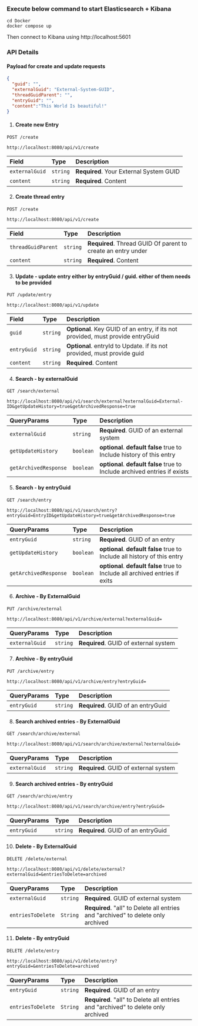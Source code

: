### Execute below command to start Elasticsearch + Kibana
    cd Docker
    docker compose up
Then connect to Kibana using http://localhost:5601

### API Details
  #### Payload for create and update requests
  ```json
  {
    "guid": "",
    "externalGuid": "External-System-GUID",
    "threadGuidParent": "",
    "entryGuid": "",
    "content":"This World Is beautiful!"
  }


  ```
  1. #### Create new Entry
  `POST /create`
  ```http
  http://localhost:8080/api/v1/create
  ```
  | Field          | Type      | Description                             |
  |:---------------|:----------|:----------------------------------------|
  | `externalGuid` | `string`  | **Required**. Your External System GUID |
  | `content`      | `string`  | **Required**. Content                   |


  2. #### Create thread entry
  `POST /create`
  ```http
  http://localhost:8080/api/v1/create
  ```
  | Field              | Type     | Description                                                  |
  |:-------------------|:---------|:-------------------------------------------------------------|
  | `threadGuidParent` | `string` | **Required**. Thread GUID Of parent to create an entry under |
  | `content`          | `string` | **Required**. Content                                        | 


  3. #### Update - update entry either by entryGuid / guid. either of them needs to be provided
  `PUT /update/entry`
  ```http
  http://localhost:8080/api/v1/update
  ```
  | Field       | Type     | Description                                                                     |
  |:------------|:---------|:--------------------------------------------------------------------------------|
  | `guid`      | `string` | **Optional**. Key GUID of an entry, if its not provided, must provide entryGuid |
  | `entryGuid` | `string` | **Optional**. entryId to Update. if its not provided, must provide guid         |
  | `content`   | `string` | **Required**. Content                                                           |


  4. #### Search - by externalGuid
  `GET /search/external`
  ```http
  http://localhost:8080/api/v1/search/external?externalGuid=External-ID&getUpdateHistory=true&getArchivedResponse=true
  ```
  | QueryParams           | Type      | Description                                                                      |
  |:----------------------|:----------|:---------------------------------------------------------------------------------|
  | `externalGuid`        | `string`  | **Required**. GUID of an external system                                         |
  | `getUpdateHistory`    | `boolean` | **optional**. **default false** true to Include history of this entry            |
  | `getArchivedResponse` | `boolean` | **optional**. **default false** true to Include archived entries if exists       |


  5. #### Search - by entryGuid
  `GET /search/entry`
  ```http
  http://localhost:8080/api/v1/search/entry?entryGuid=EntryID&getUpdateHistory=true&getArchivedResponse=true
  ```
  | QueryParams           | Type      | Description                                                                      |
  |:----------------------|:----------|:---------------------------------------------------------------------------------|
  | `entryGuid`           | `string`  | **Required**. GUID of an entry                                                   |
  | `getUpdateHistory`    | `boolean` | **optional**. **default false** true to Include all history of this entry        |
  | `getArchivedResponse` | `boolean` | **optional**. **default false** true to Include all archived entries if exits    |


  6. #### Archive - By ExternalGuid
  `PUT /archive/external`
  ```http
  http://localhost:8080/api/v1/archive/external?externalGuid=
  ```
  | QueryParams    | Type      | Description                            |
  |:---------------|:----------|:---------------------------------------|
  | `externalGuid` | `string`  | **Required**. GUID of external system  |


  7. #### Archive - By entryGuid
  `PUT /archive/entry`
  ```http
  http://localhost:8080/api/v1/archive/entry?entryGuid=
  ```
  | QueryParams | Type     | Description                        |
  |:------------|:---------|:-----------------------------------|
  | `entryGuid` | `string` | **Required**. GUID of an entryGuid |


  8. #### Search archived entries - By ExternalGuid
  `GET /search/archive/external`
  ```http
  http://localhost:8080/api/v1/search/archive/external?externalGuid=
  ```
  | QueryParams    | Type      | Description                            |
  |:---------------|:----------|:---------------------------------------|
  | `externalGuid` | `string`  | **Required**. GUID of external system  |

  9. #### Search archived entries - By entryGuid
  `GET /search/archive/entry`
  ```http
  http://localhost:8080/api/v1/search/archive/entry?entryGuid=
  ```
  | QueryParams | Type     | Description                        |
  |:------------|:---------|:-----------------------------------|
  | `entryGuid` | `string` | **Required**. GUID of an entryGuid |


  10. #### Delete - By ExternalGuid
  `DELETE /delete/external`
  ```http
  http://localhost:8080/api/v1/delete/external?externalGuid=&entriesToDelete=archived
  ```
  | QueryParams       | Type     | Description                                                                      |
  |:------------------|:---------|:---------------------------------------------------------------------------------|
  | `externalGuid`    | `string` | **Required**. GUID of external system                                            |
  | `entriesToDelete` | `String` | **Required**. "all" to Delete all entries and "archived" to delete only archived |


  11. #### Delete - By entryGuid
  `DELETE /delete/entry`
  ```http
  http://localhost:8080/api/v1/delete/entry?entryGuid=&entriesToDelete=archived
  ```
  | QueryParams       | Type       | Description                                                                      |
  |:------------------|:-----------|:---------------------------------------------------------------------------------|
  | `entryGuid`       | `string`   | **Required**. GUID of an entry                                                   |
  | `entriesToDelete` | `String`   | **Required**. "all" to Delete all entries and "archived" to delete only archived |
